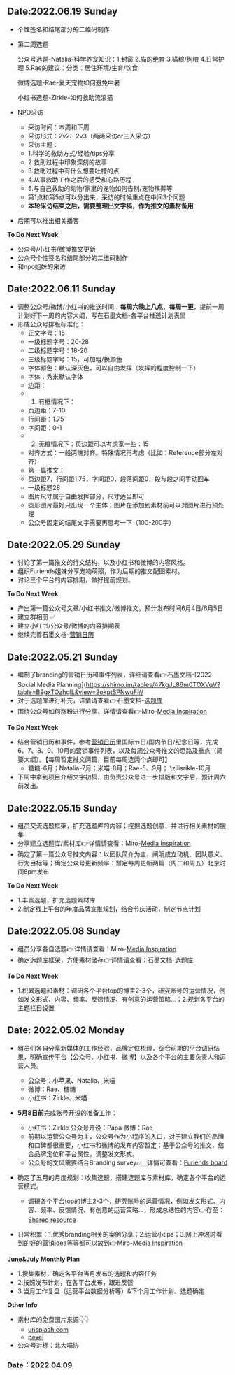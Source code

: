 ## Date:2022.06.19 Sunday
* 个性签名和结尾部分的二维码制作
*    第二周选题
    
     公众号选题-Natalia-科学养宠知识：1.封窗 2.猫的绝育 3.猫粮/狗粮 4.日常护理 5.Rae的建议：分类：居住环境/生育/饮食
 
     微博选题-Rae-夏天宠物如何避免中暑
     
     小红书选题-Zirkle-如何救助流浪猫   
* NPO采访
  - 采访时间：本周和下周
  - 采访形式：2v2、2v3（两两采访or三人采访）
  - 采访主题：
  - 1.科学的救助方式/经验/tips分享
  - 2.救助过程中印象深刻的故事
  - 3.救助过程中有什么想要吐槽的点
  - 4.从事救助工作之后的感受和心路历程
  - 5.与自己救助的动物/家里的宠物如何告别/宠物殡葬等
  - 第1点和第5点可以分出来，采访的时候重点在中间3个问题
  - **本轮采访结束之后，需要整理出文字稿，作为推文的素材备用**
* 后期可以推出相关播客

**To Do Next Week**
* 公众号/小红书/微博推文更新
* 公众号个性签名和结尾部分的二维码制作
* 和npo姐妹的采访

## Date:2022.06.11 Sunday
* 调整公众号/微博/小红书的推送时间：**每周六晚上八点**，**每周一更**，提前一周计划好下一周的内容大纲，写在石墨文档-各平台推送计划表里
* 形成公众号排版标准化：
  - 正文字号：15
  - 一级标题字号：20-28
  - 二级标题字号：18-20
  - 三级标题字号：15，可加粗/换颜色
  - 字体颜色：默认深灰色，可以自由发挥（发挥的程度控制一下）
  - 字体：秀米默认字体
  - 边距：
  - 1. 有框情况下：
  - 页边距：7-10
  - 行间距：1.75
  - 字间距：0-1
  - 2. 无框情况下：页边距可以考虑宽一些：15
  - 对齐方式：一般两端对齐。特殊情况再考虑（比如：Reference部分左对齐）
  - 第一篇推文：
  - 页边距7，行间距1.75，字间距0，段落间距0，段与段之间手动回车
  - 一级标题28
  - 图片尺寸属于自由发挥部分，尺寸适当即可
  - 圆形图片最好只出现一个主体；图片在添加到素材前可以对图片进行预处理
  - 公众号固定的结尾文字需要再思考一下（100-200字）

## Date:2022.05.29 Sunday
* 讨论了第一篇推文的行文结构，以及小红书和微博的内容风格。
* 组织Furiends姐妹分享宠物萌照，作为后期的推文配图素材。
* 讨论三个平台的内容排期，做好提前规划。

**To Do Next Week**
* 产出第一篇公众号文章/小红书推文/微博推文，预计发布时间6月4日/6月5日
* 建立群相册 ✅
* 建立小红书/公众号/微博的内容排期表
* 继续完善石墨文档-[营销日历](https://www.adguider.com/calendar)

## Date:2022.05.21 Sunday
* 编制了branding的营销日历和事件列表，详细请查看👉石墨文档-[2022 Social Media Planning](https://shimo.im/tables/47kgJL86m0TOXVqV?table=B9gxTOzhglL&view=2okptSPNwuF#/
* 对于选题库进行补充，详情请查看👉石墨文档-[选题库](https://shimo.im/sheets/VMAPV8p875tG0zqg/MODOC/)
* 围绕公众号如何涨粉进行分享，详情请查看👉Miro-[Media Inspiration](https://miro.com/app/board/uXjVO6GBdjA=/?share_link_id=407657590556)

**To Do Next Week**
* 结合营销日历和事件，参考[营销日历](https://www.adguider.com/calendar)里国际节日/国内节日/纪念日等，完成 6、7、8、9、10月的营销事件列表，以及每周公众号推文的思路及重点（简要大纲）。【每周暂定推文两篇，目前每周选两个点即可】
  - 糖糖-6月；Natalia-7月；米喵-8月；Rae-5、9月； \zilisrikle-10月
* 下周中拿到项目介绍文字初稿，由负责公众号进一步排版和文字后，预计周六前发出。

## Date:2022.05.15 Sunday
* 组员交流选题框架，扩充选题库的内容；挖掘选题创意，并进行相关素材的搜集
* 分享建立选题库/素材库👉详情请查看：Miro-[Media Inspiration](https://miro.com/app/board/uXjVO6GBdjA=/?share_link_id=407657590556)
* 确定了第一篇公众号推文内容：以团队简介为主，阐明成立动机、团队意义、行为目标等；确定公众号更新频率：暂定每周更新两篇（周二和周五）北京时间8pm发布

**To Do Next Week**
* 1.丰富选题，扩充选题素材库
* 2.制定线上平台的年度品牌宣推规划，结合节庆活动，制定节点计划


## Date:2022.05.08 Sunday
* 组员分享各自选题👉详情请查看：Miro-[Media Inspiration](https://miro.com/app/board/uXjVO6GBdjA=/?share_link_id=407657590556)
* 确定选题库框架，方便素材储存👉详情请查看：石墨文档-[选题库](https://shimo.im/sheets/VMAPV8p875tG0zqg/MODOC/)

**To Do Next Week**
* 1.积累选题和素材：调研各个平台top的博主2-3个，研究账号的运营情况，例如发文形式、内容、频率、反馈情况、有创意的运营策略...；2.规划各平台的主题栏目设置


## Date: 2022.05.02  Monday
* 组员们各自分享新媒体的工作经验，品牌定位梳理，综合前期的平台调研结果，明确宣传平台【公众号、小红书、微博】以及各个平台的主要负责人和运营人员。
  - 公众号：小苹果、Natalia、米喵
  - 微博：Rae、糖糖
  - 小红书：Zirkle、米喵
* **5月8日前**完成账号开设的准备工作：
  - 小红书：Zirkle 公众号开设：Papa 微博：Rae
  - 前期以运营公众号为主，公众号作为小程序的入口，对于建立我们的品牌和口碑都很重要，小红书和微博的发布内容暂定：基于公众号的推文，结合品牌定位和平台属性，调整发文形式。
  - 公众号的文风需要结合Branding survey👉🏻详情可查看：[Furiends board](https://miro.com/app/board/uXjVO6AHydU=/)
 
* 确定了五月的月度规划：收集选题，搭建选题库与素材库，确定各个平台的运营模式。
  - 调研各个平台top的博主2-3个，研究账号的运营情况，例如发文形式、内容、频率、反馈情况、有创意的运营策略...，形成总结性的内容👉存至：[Shared resource](https://github.com/Furiends/Media/blob/main/resource.md) 
* 日常积累：1.优秀branding相关的案例分享；2.运营小tips；3.网上冲浪时看到的好的营销idea等等都可以放到👉Miro-[Media Inspiration](https://miro.com/app/board/uXjVO6GBdjA=/?share_link_id=407657590556)

**June&July Monthly Plan**
* 1.搜集素材，确定各平台当月发布的选题和内容任务 
* 2.按照发布计划，在各平台发布，跟进反馈
* 3.当月工作复盘（运营平台数据分析等）&下个月工作计划、选题确定 

**Other Info**
* 素材库的免费图片来源👇👇
  - [unsplash.com](https://unsplash.com/)
  - [pexel](https://www.pexels.com/zh-cn/)
* 公众号对标：北大喵协


### Date：2022.04.09

